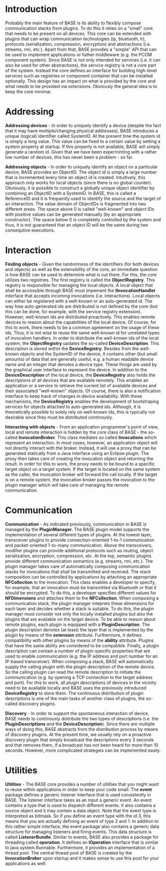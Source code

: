 # Introduction #

Probably the main feature of BASE is its ability to flexibly compose communication stacks from plugins. To do this it relies on a "small" core that needs to be present on all devices. This core can be extended with plugins that can wrap communication technologies (ip, bluetooth, ir), protocols (serialization, compression, encryption) and abstractions (i.e. streams, rmi, etc.). Apart from that, BASE provides a "simple" API that can be used to implement applications or futher middleware (e.g. the PCOM component system). Since BASE is not only intended for services (i.e. it can also be used for other abstractions), the service registry is not a core part of the system. Instead the core defines an interface for building high-level services such as registries or component container that can be installed optionally. This design has an impact on what is provided by the core and what needs to be provided via extensions. Obviously the general idea is to keep the core minimal.

# Addressing #

**Addressing devices** - In order to uniquely identify a device (despite the fact that it may have multiple/changing physical addresses), BASE introduces a unique (logical) identifier called SystemID. At the present time the system id is simply a long value. This value can be fixed to a certain value by setting a system property at startup. If this property is not available, BASE will simply generate a random id. Given that we have been experminting with a rather low number of devices, this has never been a problem - so far.

**Addressing objects** - In order to uniquely identify an object on a particular device, BASE provides an ObjectID. The object id is simply a large number that is incremented every time an object id is created. Intuitively, this approach only works for local objects (since there is no global counter). Obviously, it is possible to construct a globally unique object identifier by combining an ObjectID with a SystemID. In BASE, this is called a ReferenceID and it is frequently used to identify the source and the target of an interaction. The value domain of ObjectIDs is fragmented into two different areas. The space above 0 is called "well-known" and object IDs with positive values can be generated manually (by an appropriate constructor). The space below 0 is completely controlled by the system and thus, it is not guaranteed that an object ID will be the same during two consequtive executions.

# Interaction #

**Finding objects** - Given the randomness of the identifiers (for both devices and objects) as well as the extensibility of the core, an immediate question is how BASE can be used to determine what is out there. For this, the core utilizes two registries. The first registry is called the **ObjectRegistry**. This registry is responsible for managing the local objects. A local object that shall be accessible through BASE must impement the **IInvocationHandler** interface that accepts incoming invocations (i.e. interactions). Local objects can either be registered with a well-known or an auto-generated id. The way how auto-generated ids are distributed is not defined by the core (but this can be done, for example, with the service registry extension). However, well-known ids are distributed proactively. This enables remote devices to reason about the capabilities of the local device. Of course, for this to work, there needs to be a common agreement on the usage of these ids. Thus, it is not wise to reuse the same well-known id for unrelated types of invocation handlers. In order to distribute the well-known ids of the local system, the **ObjectRegistry** updates the so-called **DeviceDescription**. This description is stored within the **DeviceRegistry**. Besides from the well-known objects and the SystemID of the device, it contains other (but small amounts) of data that are generally useful, e.g. a human readable device name and an integer that denotes a device type. These things are used by the graphical user interface to represent the device. In addition to the **DeviceDescription** of the local device, the **DeviceRegistry** also holds the descriptions of all devices that are available remotely. This enables an application or a service to retrieve the current list of available devices and their associated "well-known" objects. Of course, there is also a notification interface to keep track of changes in device availability. With these mechanisms, the **DeviceRegistry** enables the development of bootstraping services for objects attached to auto-generated ids. Although, it is theoretically possible to solely rely on well-known ids, this is typically not desirable since they must be distributed continously.

**Interacting with objects** - From an application programmer's point of view, local and remote interaction is hidden by the core class of BASE - the so-called **InvocationBroker**. This class mediates so called **Invocations** which represent an interaction. In most cases, however, an application object will not directly interact with the broker. Instead, it will use a proxy that can be generated statically from a Java interface using an Eclipse plugin. The proxy then takes care of creating the invocation object and returning the result. In order for this to work, the proxy needs to be bound to a specific target object on a target system. If the target is located on the same system as the caller, the invocation broker will forward the call locally. If the target is on a remote system, the invocation broker passes the invocation to the plugin manager which will take care of managing the remote communication.

# Communication #

**Communication** - As indicated previously, communication in BASE is managed by the **PluginManager**. The BASE plugin model supports the implementation of several different types of plugins. At the lowest layer, transceiver plugins to provide connection-oriented 1-to-1 communication and packet-oriented 1-to-many communication. Above the transceivers, modifier plugins can provide additional protocols such as routing, object serialization, encryption, compression, etc. At the top, semantic plugins provide different communication semantics (e.g. streams, rmi, etc.). The plugin manager takes care of automatically composing communication stacks for invocations that shall be transmitted and received. The stack composition can be controlled by applications by attaching an appropriate **NFCollection** to the invocation. This class enables a developer to specify, for example, that an invocation must be transmitted via Bluetooth or that it should be encrypted. To do this, a developer specifies different values for **NFDimensions** and attaches them to the **NFCollection**. When composing a communication stack, the plugin manager inteprets these dimensions for each layer and decides whether a stack is suitable. To do this, the plugin manager must consider not only the locally installed plugins but also the plugins that are available on the target device. To be able to reason about remote plugins, each plugin is equipped with a **PluginDescription**. The plugin description denotes (at least) the layer that is implemented by the plugin by means of the **extension** attribute. Furthermore, it defines compatibility with other plugins by means of the **ability** attribute. Plugins that have the same ability are considered to be compatible. Finally, a plugin description can contain a number of plugin-specific properties that are used to enable communication (e.g. the IP address and port number for an IP-based transceiver). When composing a stack, BASE will automatically supply the calling plugin with the plugin description of the remote device. So the calling plugin can read the remote description to initiate the communication (e.g. by opening a TCP connection to the target address and port). For this to work, all plugin descriptions of devices in the vicinity need to be available locally and BASE uses the previously introduced **DeviceRegistry** to store them. The continuous distribution of plugin descriptions is one of the main tasks of another class of plugins, the so-called discovery plugins.

**Discovery** - In order to support the spontaneous interaction of device, BASE needs to continously distribute the two types of descriptions (i.e. the **PluginDescriptions** and the **DeviceDescription**). Since there are multiple ways of doing this, BASE abstracts from the distribution process by means of discovery plugins. At the present time, we usually rely on a proactive discovery plugin that simply broadcast the descriptions every 3 seconds and that removes them, if a broadcast has not been heard for more than 10 seconds. However, more complicated strategies can be implemented easily.

# Utilities #

**Utilities** - The BASE core provides a number of utilities that you might want to reuse within applications in order to keep your code small. The **event** package defines a generic listener interface that is used consistently in BASE. The listener interface takes as an input a generic event. An event contains a type that is used to dispatch different events. It also contains a source object and it may contain a data object. Note that the event type is interpreted as bitmask. So if you define an event type with the id 3, this means that you are actually defining an event of type 2 and 1. In addition to this rather simple interface, the event package also contains a generic data structure for managing listeners and firing events. This data structure is called **ListenerBundle**. Similar to events, BASE also provides a package for threading called **operation**. It defines an **IOperation** interface that is similar to java.system.Runnable. Furthermore, it provides an implementation of a thread pool. The central thread pool of BASE is created by the **InvocationBroker** upon startup and it makes sense to use this pool for your applications as well.